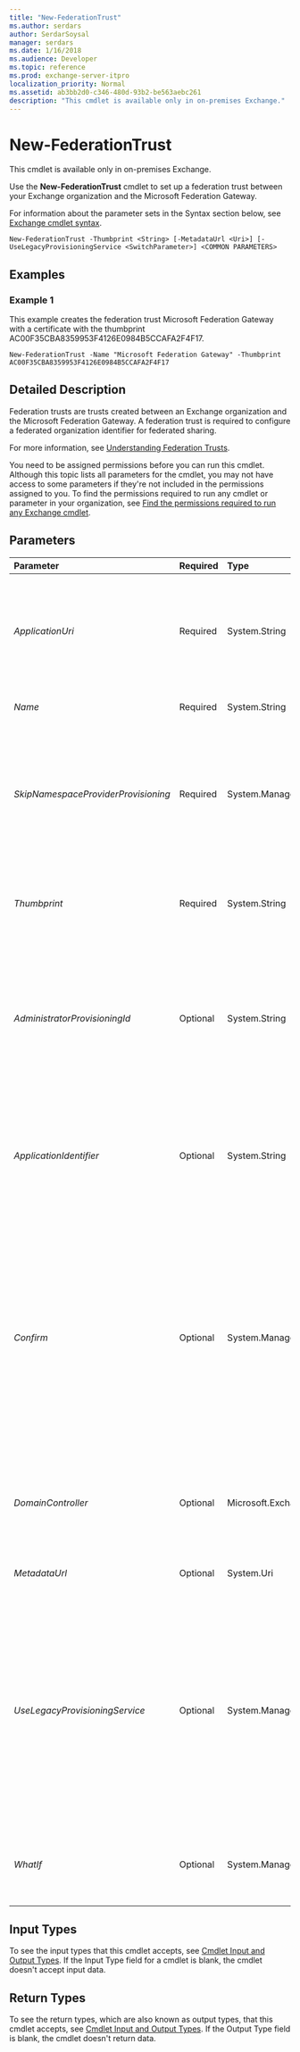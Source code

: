 ```yaml
---
title: "New-FederationTrust"
ms.author: serdars
author: SerdarSoysal
manager: serdars
ms.date: 1/16/2018
ms.audience: Developer
ms.topic: reference
ms.prod: exchange-server-itpro
localization_priority: Normal
ms.assetid: ab3bb2d0-c346-480d-93b2-be563aebc261
description: "This cmdlet is available only in on-premises Exchange."
---
```


# New-FederationTrust

This cmdlet is available only in on-premises Exchange. 
  
Use the **New-FederationTrust** cmdlet to set up a federation trust between your Exchange organization and the Microsoft Federation Gateway.
  
For information about the parameter sets in the Syntax section below, see [Exchange cmdlet syntax](https://technet.microsoft.com/library/bb123552.aspx). 
  
```
New-FederationTrust -Thumbprint <String> [-MetadataUrl <Uri>] [-UseLegacyProvisioningService <SwitchParameter>] <COMMON PARAMETERS>

```

## Examples
<a name="Examples"> </a>

### Example 1

This example creates the federation trust Microsoft Federation Gateway with a certificate with the thumbprint AC00F35CBA8359953F4126E0984B5CCAFA2F4F17.
  
```
New-FederationTrust -Name "Microsoft Federation Gateway" -Thumbprint AC00F35CBA8359953F4126E0984B5CCAFA2F4F17
```

## Detailed Description
<a name="DetailedDescription"> </a>

Federation trusts are trusts created between an Exchange organization and the Microsoft Federation Gateway. A federation trust is required to configure a federated organization identifier for federated sharing.
  
For more information, see [Understanding Federation Trusts](https://technet.microsoft.com/library/0046e2eb-6940-4941-bd5b-cbe6bffa3b94.aspx).
  
You need to be assigned permissions before you can run this cmdlet. Although this topic lists all parameters for the cmdlet, you may not have access to some parameters if they're not included in the permissions assigned to you. To find the permissions required to run any cmdlet or parameter in your organization, see [Find the permissions required to run any Exchange cmdlet](https://technet.microsoft.com/library/mt432940.aspx).
  
## Parameters
<a name="DetailedDescription"> </a>

|**Parameter**|**Required**|**Type**|**Description**|
|:-----|:-----|:-----|:-----|
| _ApplicationUri_ <br/> |Required  <br/> |System.String  <br/> |The _ApplicationUri_ parameter specifies the primary domain used for the federated organization identifier. <br/> If you specify the _ApplicationUri_ parameter, you must use the _SkipNamespaceProviderProvisioning_ switch and also specify the _AdministratorProvisioningId_ and _ApplicationIdentifier_ parameters. <br/> |
| _Name_ <br/> |Required  <br/> |System.String  <br/> |The _Name_ parameter specifies a friendly name for the federation trust. <br/> |
| _SkipNamespaceProviderProvisioning_ <br/> |Required  <br/> |System.Management.Automation.SwitchParameter  <br/> |The _SkipNamespaceProviderProvisioning_ switch specifies that the trust and federated organization identifier are provisioned externally without using federation functionality in Microsoft Exchange. <br/> If you use this switch, you must specify the _ApplicationIdentifier_, _ApplicationUri_, and _AdministratorProvisioningId_ parameters. <br/> |
| _Thumbprint_ <br/> |Required  <br/> |System.String  <br/> |The _Thumbprint_ parameter specifies the thumbprint of a certificate issued by a public certification authority (CA) trusted by the Microsoft Federation Gateway. For more details, see[Understanding Federation Trusts](https://technet.microsoft.com/library/0046e2eb-6940-4941-bd5b-cbe6bffa3b94.aspx).  <br/> |
| _AdministratorProvisioningId_ <br/> |Optional  <br/> |System.String  <br/> |The _AdministratorProvisioningId_ parameter specifies the provisioning key returned by the Microsoft Federation Gateway when an organization has already registered a **SiteID** or **ApplicationID**. <br/> If you specify the _AdministratorProvisioningId_ parameter, you must use the _SkipNamespaceProviderProvisioning_ switch and also specify the _ApplicationIdentifier_ and _ApplicationUri_ parameters. <br/> |
| _ApplicationIdentifier_ <br/> |Optional  <br/> |System.String  <br/> |The _ApplicationIdentifier_ parameter specifies the **SiteID** or **ApplicationID** when an organization has already registered a **SiteID** or **ApplicationID**. <br/> If you specify the _ApplicationIdentifier_ parameter, you must use the _SkipNamespaceProviderProvisioning_ switch and also specify the _AdministratorProvisioningId_ and _ApplicationUri_ parameters. <br/> |
| _Confirm_ <br/> |Optional  <br/> |System.Management.Automation.SwitchParameter  <br/> | The _Confirm_ switch specifies whether to show or hide the confirmation prompt. How this switch affects the cmdlet depends on if the cmdlet requires confirmation before proceeding. <br/>  Destructive cmdlets (for example, **Remove-\*** cmdlets) have a built-in pause that forces you to acknowledge the command before proceeding. For these cmdlets, you can skip the confirmation prompt by using this exact syntax: `-Confirm:$false`.  <br/>  Most other cmdlets (for example, **New-\*** and **Set-\*** cmdlets) don't have a built-in pause. For these cmdlets, specifying the _Confirm_ switch without a value introduces a pause that forces you acknowledge the command before proceeding. <br/> |
| _DomainController_ <br/> |Optional  <br/> |Microsoft.Exchange.Data.Fqdn  <br/> |The _DomainController_ parameter specifies the domain controller that's used by this cmdlet to read data from or write data to Active Directory. You identify the domain controller by its fully qualified domain name (FQDN). For example, `dc01.contoso.com`.  <br/> |
| _MetadataUrl_ <br/> |Optional  <br/> |System.Uri  <br/> |The _MetadataUrl_ parameter specifies the URL where WS-FederationMetadata is published by the Microsoft Federation Gateway. <br/> |
| _UseLegacyProvisioningService_ <br/> |Optional  <br/> |System.Management.Automation.SwitchParameter  <br/> |The _UseLegacyProvisioningService_ parameter specifies if the legacy interface on the Microsoft Federation Gateway will be used for managing the federation trust, including federated domains, certificates, and federation metadata. Valid input for this parameter is `$true` or `$false`. The default value is  `$false`. When using a self-signed certificate for configuring a federation trust with the Microsoft Federation Gateway, the trust needs to be created with the parameter set to  `$true`. After the federation trust is created, this behavior can't be changed and requires the deletion and re-creation of the federation trust. We recommend you always use the default value of  `$false`.  <br/> |
| _WhatIf_ <br/> |Optional  <br/> |System.Management.Automation.SwitchParameter  <br/> |The _WhatIf_ switch simulates the actions of the command. You can use this switch to view the changes that would occur without actually applying those changes. You don't need to specify a value with this switch. <br/> |
   
## Input Types
<a name="InputTypes"> </a>

To see the input types that this cmdlet accepts, see [Cmdlet Input and Output Types](http://go.microsoft.com/fwlink/p/?linkId=616387). If the Input Type field for a cmdlet is blank, the cmdlet doesn't accept input data. 
  
## Return Types
<a name="ReturnTypes"> </a>

To see the return types, which are also known as output types, that this cmdlet accepts, see [Cmdlet Input and Output Types](http://go.microsoft.com/fwlink/p/?linkId=616387). If the Output Type field is blank, the cmdlet doesn't return data. 
  

